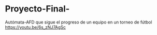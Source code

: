 # Proyecto-Final-
Autómata-AFD que sigue el progreso de un equipo en un torneo de fútbol 
https://youtu.be/6s_zNJ7AgSc
